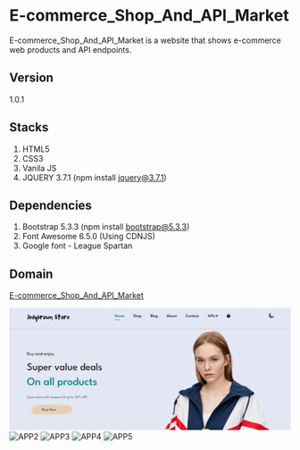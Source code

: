 # E-commerce_Shop_And_API_Market

E-commerce_Shop_And_API_Market is a website that shows e-commerce web products and API endpoints.

## Version

1.0.1

## Stacks

1. HTML5
2. CSS3
3. Vanila JS
4. JQUERY 3.7.1 (npm install jquery@3.7.1)

## Dependencies

1. Bootstrap 5.3.3 (npm install bootstrap@5.3.3)
2. Font Awesome 6.5.0 (Using CDNJS)
3. Google font - League Spartan

## Domain

<a href="https://jedidiah-solomon.github.io/E-commerce_Shop_And_API_Market/" target="_blank">E-commerce_Shop_And_API_Market</a>

![APP1](https://github.com/Jedidiah-Solomon/E-commerce_Shop_And_API_Market/blob/0a56f4d47a01e9bb85382e4e90afcf61ceeda40a/App1.PNG)
![APP2](https://raw.githubusercontent.com/username/repository/master/path/to/image.png)
![APP3](https://raw.githubusercontent.com/username/repository/master/path/to/image.png)
![APP4](https://raw.githubusercontent.com/username/repository/master/path/to/image.png)
![APP5](https://raw.githubusercontent.com/username/repository/master/path/to/image.png)
